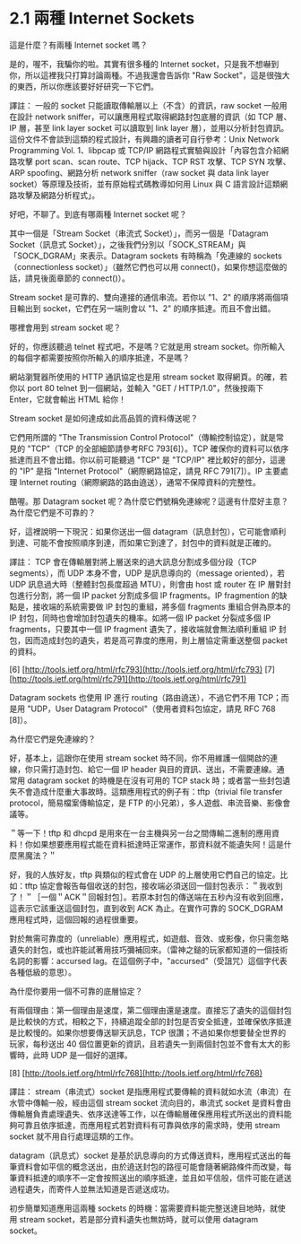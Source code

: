 # 2.1 兩種 Internet Sockets

這是什麼？有兩種 Internet socket 嗎？

是的，喔不，我騙你的啦。其實有很多種的 Internet socket，只是我不想嚇到你，所以這裡我只打算討論兩種。不過我還會告訴你 "Raw Socket"，這是很強大的東西，所以你應該要好好研究一下它們。

譯註： 一般的 socket 只能讀取傳輸層以上（不含）的資訊，raw socket 一般用在設計 network sniffer，可以讓應用程式取得網路封包底層的資訊（如 TCP 層、IP 層，甚至 link layer socket 可以讀取到 link layer 層），並用以分析封包資訊。這份文件不會談到這類的程式設計，有興趣的讀者可自行參考：Unix Network Programming Vol. 1、libpcap 或 TCP/IP 網路程式實驗與設計「內容包含介紹網路攻擊 port scan、scan route、TCP hijack、TCP RST 攻擊、TCP SYN 攻擊、ARP spoofing、網路分析 network sniffer（raw socket 與 data link layer socket）等原理及技術，並有原始程式碼教導如何用 Linux 與 C 語言設計這類網路攻擊及網路分析程式」。

好吧，不聊了。到底有哪兩種 Internet socket 呢？

其中一個是「Stream Socket（串流式 Socket）」，而另一個是「Datagram Socket（訊息式 Socket）」，之後我們分別以「SOCK\_STREAM」與「SOCK\_DGRAM」來表示。Datagram sockets 有時稱為「免連線的 sockets（connectionless socket）」（雖然它們也可以用 connect()，如果你想這麼做的話，請見後面章節的 connect()）。

Stream socket 是可靠的、雙向連接的通信串流。若你以 "1、2" 的順序將兩個項目輸出到 socket，它們在另一端則會以 "1、2" 的順序抵達。而且不會出錯。

哪裡會用到 stream socket 呢？

好的，你應該聽過 telnet 程式吧，不是嗎？它就是用 stream socket。你所輸入的每個字都需要按照你所輸入的順序抵達，不是嗎？

網站瀏覽器所使用的 HTTP 通訊協定也是用 stream socket 取得網頁。的確，若你以 port 80 telnet 到一個網站，並輸入 "GET / HTTP/1.0"，然後按兩下 Enter，它就會輸出 HTML 給你！

Stream socket 是如何達成如此高品質的資料傳送呢？

它們用所謂的 "The Transmission Control Protocol"（傳輸控制協定），就是常見的 "TCP"（TCP 的全部細節請參考RFC 793\[6]）。TCP 確保你的資料可以依序抵達而且不會出錯。你以前可能聽過 "TCP" 是 "TCP/IP" 裡比較好的部分，這邊的 "IP" 是指 "Internet Protocol"（網際網路協定，請見 RFC 791\[7]）。IP 主要處理 Internet routing（網際網路的路由遶送），通常不保障資料的完整性。

酷喔。那 Datagram socket 呢？為什麼它們號稱免連線呢？這邊有什麼好主意？為什麼它們是不可靠的？

好，這裡說明一下現況：如果你送出一個 datagram（訊息封包），它可能會順利到達、可能不會按照順序到達，而如果它到達了，封包中的資料就是正確的。

譯註： TCP 會在傳輸層對將上層送來的過大訊息分割成多個分段（TCP segments），而 UDP 本身不會，UDP 是訊息導向的（message oriented），若 UDP 訊息過大時（整體封包長度超過 MTU），則會由 host 或 router 在 IP 層對封包進行分割，將一個 IP packet 分割成多個 IP fragments。IP fragmention 的缺點是，接收端的系統需要做 IP 封包的重組，將多個 fragments 重組合併為原本的 IP 封包，同時也會增加封包遺失的機率。如將一個 IP packet 分裂成多個 IP fragments，只要其中一個 IP fragment 遺失了，接收端就會無法順利重組 IP 封包，因而造成封包的遺失，若是高可靠度的應用，則上層協定需重送整個 packet 的資料。

\[6] [http://tools.ietf.org/html/rfc793](http://tools.ietf.org/html/rfc793) \[7] [http://tools.ietf.org/html/rfc791](http://tools.ietf.org/html/rfc791)

Datagram sockets 也使用 IP 進行 routing（路由遶送），不過它們不用 TCP；而是用 "UDP，User Datagram Protocol"（使用者資料包協定，請見 RFC 768 \[8]）。

為什麼它們是免連線的？

好，基本上，這跟你在使用 stream socket 時不同，你不用維護一個開啟的連線，你只需打造封包、給它一個 IP header 與目的資訊、送出，不需要連線。通常用 datagram socket 的時機是在沒有可用的 TCP stack 時；或者當一些封包遺失不會造成什麼重大事故時。這類應用程式的例子有：tftp（trivial file transfer protocol，簡易檔案傳輸協定，是 FTP 的小兄弟），多人遊戲、串流音樂、影像會議等。

＂等一下！tftp 和 dhcpd 是用來在一台主機與另一台之間傳輸二進制的應用資料！你如果想要應用程式能在資料抵達時正常運作，那資料就不能遺失阿！這是什麼黑魔法？＂

好，我的人族好友，tftp 與類似的程式會在 UDP 的上層使用它們自己的協定。比如：tftp 協定會報告每個收送的封包，接收端必須送回一個封包表示：＂我收到了！＂［一個＂ACK＂回報封包］。若原本封包的傳送端在五秒內沒有收到回應，這表示它該重送這個封包，直到收到 ACK 為止。在實作可靠的 SOCK\_DGRAM 應用程式時，這個回報的過程很重要。

對於無需可靠度的（unreliable）應用程式，如遊戲、音效、或影像，你只需忽略遺失的封包，或也許能試著用技巧彌補回來。（雷神之鎚的玩家都知道的一個技術名詞的影響：accursed lag。在這個例子中，"accursed"（受詛咒）這個字代表各種低級的意思）。

為什麼你要用一個不可靠的底層協定？

有兩個理由：第一個理由是速度，第二個理由還是速度。直接忘了遺失的這個封包是比較快的方式，相較之下，持續追蹤全部的封包是否安全抵達，並確保依序抵達是比較慢的。如果你想要傳送聊天訊息，TCP 很讚；不過如果你想要替全世界的玩家，每秒送出 40 個位置更新的資訊，且若遺失一到兩個封包並不會有太大的影響時，此時 UDP 是一個好的選擇。

\[8] [http://tools.ietf.org/html/rfc768](http://tools.ietf.org/html/rfc768)

譯註： stream（串流式）socket 是指應用程式要傳輸的資料就如水流（串流）在水管中傳輸一般，經由這個 stream socket 流向目的，串流式 socket 是資料會由傳輸層負責處理遺失、依序送達等工作，以在傳輸層確保應用程式所送出的資料能夠可靠且依序抵達，而應用程式若對資料有可靠與依序的需求時，使用 stream socket 就不用自行處理這類的工作。

datagram（訊息式）socket 是基於訊息導向的方式傳送資料，應用程式送出的每筆資料會如平信的概念送出，由於遶送封包的路徑可能會隨著網路條件而改變，每筆資料抵達的順序不一定會按照送出的順序抵達，並且如平信般，信件可能在遞送過程遺失，而寄件人並無法知道是否遞送成功。

初步簡單知道應用這兩種 sockets 的時機：當需要資料能完整送達目地時，就使用 stream socket，若是部分資料遺失也無妨時，就可以使用 datagram socket。
